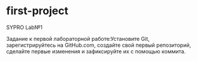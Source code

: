 # first-project
SYPRO Lab№1

Задание к первой лабораторной работе:Установите Git, зарегистрируйтесь на GitHub.com, создайте свой первый репозиторий, сделайте первые изменения и зафиксируйте их с помощью коммита.  
